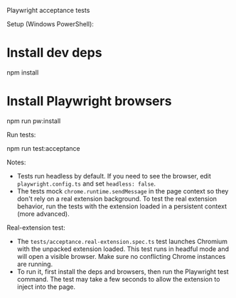 Playwright acceptance tests

Setup (Windows PowerShell):

# Install dev deps
npm install

# Install Playwright browsers
npm run pw:install

Run tests:

npm run test:acceptance

Notes:
- Tests run headless by default. If you need to see the browser, edit `playwright.config.ts` and set `headless: false`.
- The tests mock `chrome.runtime.sendMessage` in the page context so they don't rely on a real extension background. To test the real extension behavior, run the tests with the extension loaded in a persistent context (more advanced).
 
Real-extension test:
- The `tests/acceptance.real-extension.spec.ts` test launches Chromium with the unpacked extension loaded. This test runs in headful mode and will open a visible browser. Make sure no conflicting Chrome instances are running.
- To run it, first install the deps and browsers, then run the Playwright test command. The test may take a few seconds to allow the extension to inject into the page.
